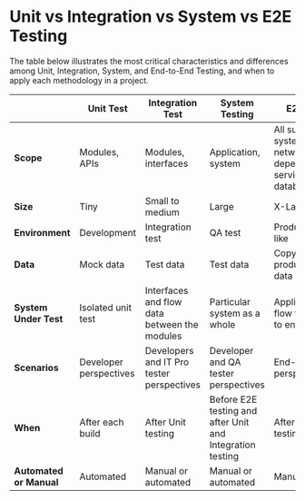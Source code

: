 # Unit vs Integration vs System vs E2E Testing

The table below illustrates the most critical characteristics and differences among Unit, Integration, System, and End-to-End Testing, and when to apply each methodology in a project.

|                       | Unit Test              | Integration Test                             | System Testing                                            | E2E Test                                                      |
|-----------------------|------------------------|----------------------------------------------|-----------------------------------------------------------|---------------------------------------------------------------|
| **Scope**             | Modules, APIs          | Modules, interfaces                          | Application, system                                       | All sub-systems, network dependencies, services and databases |
| **Size**              | Tiny                   | Small to medium                              | Large                                                     | X-Large                                                       |
| **Environment**       | Development            | Integration test                             | QA test                                                   | Production like                                               |
| **Data**              | Mock data              | Test data                                    | Test data                                                 | Copy of real production data                                  |
| **System Under Test** | Isolated unit test     | Interfaces and flow data between the modules | Particular system as a whole                              | Application flow from start to end                            |
| **Scenarios**         | Developer perspectives | Developers and IT Pro tester perspectives    | Developer and QA tester perspectives                      | End-user perspectives                                         |
| **When**              | After each build       | After Unit testing                           | Before E2E testing and after Unit and Integration testing | After System testing                                          |
**Automated or Manual** | Automated | Manual or automated  | Manual or automated | Manual |
